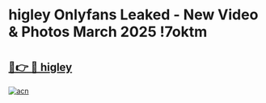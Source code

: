 # higley Onlyfans Leaked - New Video & Photos March 2025 !7oktm

# <h2><a href="https://l4xvbb.iuczelnia.edu.pl?title=higley&ref=7oktm">🔗👉 🔴 higley</a></h2>

[![acn](https://github.com/user-attachments/assets/0f9c940e-d8b0-45ae-aac7-cd30a18b3e1c)](https://l4xvbb.iuczelnia.edu.pl?title=higley&ref=7oktm)


